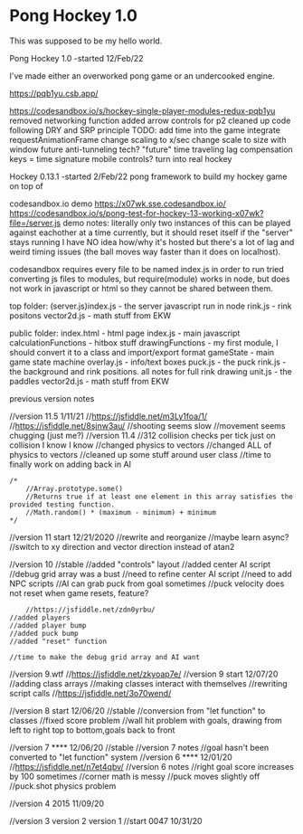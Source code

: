 # Pong Hockey 1.0
This was supposed to be my hello world.


Pong Hockey 1.0
-started 12/Feb/22

I've made either an overworked pong game or an undercooked engine.

https://pqb1yu.csb.app/

https://codesandbox.io/s/hockey-single-player-modules-redux-pqb1yu
removed networking function
added arrow controls for p2
cleaned up code following DRY and SRP principle 
TODO:
add time into the game
integrate requestAnimationFrame
change scaling to x/sec 
change scale to size with window
future
anti-tunneling tech?
"future" time traveling lag compensation
keys = time signature
mobile controls?
turn into real hockey



Hockey 0.13.1 
-started 2/Feb/22
pong framework to build my hockey game on top of

codesandbox.io demo
https://x07wk.sse.codesandbox.io/
https://codesandbox.io/s/pong-test-for-hockey-13-working-x07wk?file=/server.js
demo notes: literally only two instances of this can be played against eachother at a time currently, but it should reset itself if the "server" stays running
I have NO idea how/why it's hosted but there's a lot of lag and weird timing issues (the ball moves way faster than it does on localhost).


codesandbox requires every file to be named index.js in order to run
tried converting js files to modules, but require(module) works in node, but does not work in javascript or html so they cannot be shared between them. 

top folder:
(server.js)index.js - the server javascript run in node
rink.js - rink positons
vector2d.js - math stuff from EKW

public folder:
index.html - html page
index.js - main javascript
calculationFunctions - hitbox stuff
drawingFunctions - my first module, I should convert it to a class and import/export format
gameState - main game state machine
overlay.js - info/text boxes
puck.js - the puck
rink.js - the background and rink positions. all notes for full rink drawing
unit.js - the paddles
vector2d.js - math stuff from EKW

previous version notes

//version 11.5 1/11/21
    //https://jsfiddle.net/m3Ly1foa/1/
    //https://jsfiddle.net/8sjnw3au/
    //shooting seems slow
    //movement seems chugging (just me?)
//version 11.4
    //312 collision checks per tick just on collision I know I know
    //changed physics to vectors
    //changed ALL of physics to vectors
    //cleaned up some stuff around user class
    //time to finally work on adding back in AI

    /*
        //Array.prototype.some()
        //Returns true if at least one element in this array satisfies the provided testing function.
        //Math.random() * (maximum - minimum) + minimum
    */



//version 11 start 12/21/2020
    //rewrite and reorganize 
    //maybe learn async?
    //switch to xy direction and vector direction instead of atan2



//version 10
    //stable
    //added "controls" layout
    //added center AI script
    //debug grid array was a bust
    //need to refine center AI script
    //need to add NPC scripts
    //AI can grab puck from goal sometimes
    //puck velocity does not reset when game resets, feature?

        //https://jsfiddle.net/zdn0yrbu/
    //added players
    //added player bump
    //added puck bump
    //added "reset" function

    //time to make the debug grid array and AI want

//version 9.wtf
//https://jsfiddle.net/zkyoap7e/
//version 9 start 12/07/20
    //adding class arrays
    //making classes interact with themselves 
    //rewriting script calls
    //https://jsfiddle.net/3o70wend/

//version 8 start 12/06/20
    //stable
    //conversion from "let function" to classes
    //fixed score problem
    //wall hit problem with goals, drawing from left to right top to bottom,goals back to front

//version 7 **** 12/06/20
    //stable
//version 7 notes
    //goal hasn't been converted to "let function" system
//version 6 **** 12/01/20
    //https://jsfiddle.net/n7et4qbv/
//version 6 notes
    //right goal score increases by 100 sometimes
    //corner math is messy
    //puck moves slightly off
    //puck.shot physics problem

//version 4 
2015 11/09/20

//version 3
version 2
version 1
//start 0047 10/31/20

